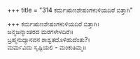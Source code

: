 +++
title = "314 ಕರ್ಮಋಣಶೇಷಂಗಳುಳಿಯದಿರೆ ಬಿತ್ತಾಗಿ"

+++
ಕರ್ಮಋಣಶೇಷಂಗಳುಳಿಯದಿರೆ ಬಿತ್ತಾಗಿ।  
ಜನ್ಮಜನ್ಮಾಂತರದ ಮರಗಳೇಳದಿರೆ॥  
ಬ್ರಹ್ಮನುದ್ಯಾನವನ ಶಾಶ್ವತದೊಳಿಹುದೆಂತು?।  
ಮರ್ಮವಿದು ಸೃಷ್ಟಿಯಲಿ - ಮಂಕುತಿಮ್ಮ॥  
